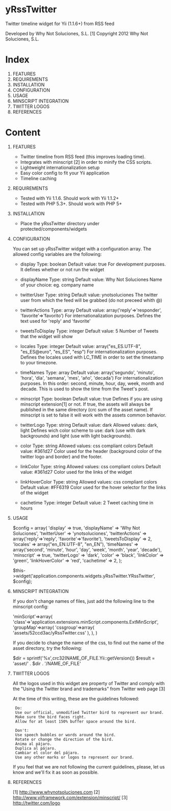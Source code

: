 yRssTwitter
===========

Twitter timeline widget for Yii (1.1.6+) from RSS feed

Developed by Why Not Soluciones, S.L. [1] 
Copyright 2012 Why Not Soluciones, S.L.


Index
=====

1. FEATURES
2. REQUIREMENTS
3. INSTALLATION
4. CONFIGURATION
5. USAGE
6. MINSCRIPT INTEGRATION
7. TWITTER LOGOS
8. REFERENCES


Content
=======

1. FEATURES

    - Twitter timeline from RSS feed (this improves loading time). 
    - Integrates with minscript [2] in order to minify the CSS scripts.
    - Lightweight internationalization setup
    - Easy color config to fit your Yii application
    - Timeline caching

2. REQUIREMENTS

    - Tested with Yii 1.1.6. Should work with Yii 1.1.2+
    - Tested with PHP 5.3+. Should work with PHP 5+

3. INSTALLATION

    - Place the yRssTwitter directory under protected/components/widgets

4. CONFIGURATION
   
     You can set up yRssTwitter widget with a configuration array. 
    The allowed config variables are the following:

    - display
        Type: boolean
        Default value: true
        For development purposes. It defines whether or not run the widget

    - displayName
        Type: string
        Default value: Why Not Soluciones
        Name of your choice: eg. company name

    - twitterUser
        Type: string
        Default value: ynotsoluciones
        The twitter user from which the feed will be grabbed (do not preceed whith @)

    - twitterActions
        Type: array
        Default value: array('reply'=>'responder', 'favorite'=>'favorito')
        For internationalization purposes. Defines the text used for 'reply' and 
        'favorite'

    - tweetsToDisplay
        Type: integer
        Default value: 5
        Number of Tweets that the widget will show

    - locales
        Type: integer
        Default value: array("es_ES.UTF-8", "es_ES@euro", "es_ES", "esp")
        For internationalization purposes. Defines the locales used with LC_TIME in 
        order to set the timestamp to your timezone.

    - timeNames
        Type: array
        Default value: array('segundo', 'minuto', 'hora', 'día', 'semana', 'mes', 'año', 'decada')
        For internationalization purposes. In this order: second, minute, hour, day, 
        week, month and decade. This is used to show the time from the Tweet's post.

    - minscript
        Type: boolean
        Default value: true
        Defines if you are using minscript extension[1] or not. If true, the assets 
        will always be published in the same directory (crc sum of the asset name).
        If minscript is set to false it will work with the assets common behavior.

    - twitterLogo
        Type: string
        Default value: dark
        Allowed values: dark, light
        Defines wich color scheme to use: dark (use with dark backgrounds) and light
        (use with light backgrounds).

    - color
        Type: string
        Allowed values: css compliant colors
        Default value: #361d27
        Color used for the header (background color of the twitter logo and border) 
        and the footer.

    - linkColor
        Type: string
        Allowed values: css compliant colors
        Default value: #361d27
        Color used for the links of the widget 

    - linkHoverColor
        Type: string
        Allowed values: css compliant colors
        Default value: #FF6319
        Color used for the hover selector for the links of the widget

    - cachetime
        Type: integer
        Default value: 2
        Tweet caching time in hours

5. USAGE

    $config = array(
        'display' => true, 
        'displayName' => 'Why Not Soluciones',
        'twitterUser' => 'ynotsoluciones',
        'twitterActions' => array('reply'=>'reply', 'favorite'=>'favorite'),
        'tweetsToDisplay' => 2,
        'locales' => array("en_EN.UTF-8", "en_EN"),
        'timeNames' => array('second', 'minute', 'hour', 'day', 'week', 'month', 'year', 'decade'),
        'minscript' => true,
        'twitterLogo' => 'dark',
        'color' => 'black',
        'linkColor' => 'green',
        'linkHoverColor' => 'red',
        'cachetime' => 2,
    ); 

    $this->widget('application.components.widgets.yRssTwitter.YRssTwitter', $config);

6. MINSCRIPT INTEGRATION

    If you don't change names of files, just add the following line to the minscript 
    config:

    'minScript'=>array(
        'class'=>'application.extensions.minScript.components.ExtMinScript',
        'groupMap'=>array(
            'cssgroup'=>array(
                'assets/52ccd3ac/yRssTwitter.css'
            ),
        ),
    )

    If you decide to change the name of the css, to find out the name of the asset
    directory, try the following:

    $dir = sprintf('%x',crc32(NAME_OF_FILE.Yii::getVersion())
    $result = 'asset/' . $dir . '/NAME_OF_FILE'

7. TWITTER LOGOS

    All the logos used in this widget are property of Twitter and comply with the 
    "Using the Twitter brand and trademarks" from Twitter web page [3]

    At the time of this writing, these are the guidelines followed:

        Do:
        Use our official, unmodified Twitter bird to represent our brand.
        Make sure the bird faces right.
        Allow for at least 150% buffer space around the bird.

        Don't:
        Use speech bubbles or words around the bird.
        Rotate or change the direction of the bird.
        Anima al pájaro.
        Duplica al pájaro.
        Cambiar el color del pájaro.
        Use any other marks or logos to represent our brand.

    If you feel that we are not following the current guidelines, please, let us 
    know and we'll fix it as soon as possible.

6. REFERENCES

    [1] http://www.whynotsoluciones.com
    [2] http://www.yiiframework.com/extension/minscript/
    [3] http://twitter.com/logo
